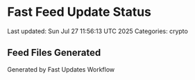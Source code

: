 # Fast Feed Update Status
Last updated: Sun Jul 27 11:56:13 UTC 2025
Categories: crypto

## Feed Files Generated

Generated by Fast Updates Workflow

